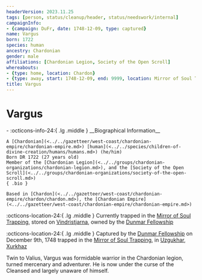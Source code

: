 ```yaml
---
headerVersion: 2023.11.25
tags: [person, status/cleanup/header, status/needswork/internal]
campaignInfo:
- {campaign: DuFr, date: 1748-12-09, type: captured}
name: Vargus
born: 1722
species: human
ancestry: Chardonian
gender: male
affiliations: [Chardonian Legion, Society of the Open Scroll]
whereabouts:
- {type: home, location: Chardon}
- {type: away, start: 1748-12-09, end: 9999, location: Mirror of Soul Trapping}
title: Vargus
---
```

# Vargus
<div class="grid cards ext-narrow-margin ext-one-column" markdown>
- :octicons-info-24:{ .lg .middle } __Biographical Information__

    A [Chardonian](<../../gazetteer/west-coast/chardonian-empire/chardonian-empire.md>) [human](<../../species/children-of-divine-creation/humans/humans.md>) (he/him)  
    Born DR 1722 (27 years old)  
    Member of the [Chardonian Legion](<../../groups/chardonian-organizations/chardonian-legion.md>), and the [Society of the Open Scroll](<../../groups/chardonian-organizations/society-of-the-open-scroll.md>)  
    { .bio }

    Based in [Chardon](<../../gazetteer/west-coast/chardonian-empire/chardon/chardon.md>), the [Chardonian Empire](<../../gazetteer/west-coast/chardonian-empire/chardonian-empire.md>)
</div>

:octicons-location-24:{ .lg .middle } Currently trapped in the [Mirror of Soul Trapping](<../../campaigns/dunmari-frontier/treasure/notable-items/mirror-of-soul-trapping.md>), stored on [Vindristjarna](<../../things/ships/vindristjarna.md>), owned by the [Dunmar Fellowship](<../pcs/dunmar-fellowship/dunmar-fellowship.md>)



:octicons-location-24:{ .lg .middle } Captured by the [Dunmar Fellowship](<../pcs/dunmar-fellowship/dunmar-fellowship.md>) on December 9th, 1748 trapped in the [Mirror of Soul Trapping](<../../campaigns/dunmari-frontier/treasure/notable-items/mirror-of-soul-trapping.md>), in [Uzgukhar](<../../gazetteer/istaros-watershed/xurkhaz/uzgukhar.md>), [Xurkhaz](<../../gazetteer/istaros-watershed/xurkhaz/xurkhaz.md>)  




Twin to Valius, Vargus was formidable warrior in the Chardonian legion, turned mercenary and adventurer. He is now under the curse of the Cleansed and largely unaware of himself. 